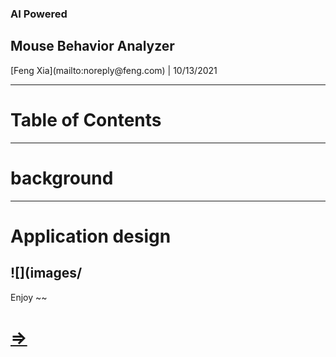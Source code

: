 <section class="row"
         data-background="images/cover%20page.png">

  <div align="left"
       class="col s12">
    <h3 class="mywhite">
      AI Powered
    </h3>
    <h1 class="mywhite">
      Mouse Behavior Analyzer
    </h1>
  </div>
  <div class="col
              s12
              mywhite">
    <p>
      [Feng Xia](mailto:noreply@feng.com) | 10/13/2021
    </p>
  </div>
</section>

---

# Table of Contents


---

# background

---

# Application design

![](images/
---


Enjoy ~~
# [&rArr;](https://fengxia41103.github.io/stock/dev%20and%20deployment.html)

